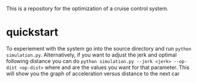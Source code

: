 This is a repository for the optimization of a cruise control system.

# quickstart 
To experiement with the system go into the source directory and run `python simulation.py`. Alternatively, if you want to adjust the jerk and optimal following distance you can do `python simulation.py --jerk <jerk> --op-dist <op-dist>` where <jerk> and <op-dist> are the values you want for that parameter. This will show you the graph of acceleration versus distance to the next car
